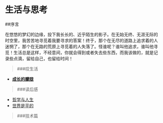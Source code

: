 
# 生活与思考

##序言

  在悠悠的梦幻的边缘，投下我长长的、近乎陌生的影子。在无始无终、无涯无际的时空里，我苦苦地寻觅着我要寻求的答案！终于，那个在无尽的道路上追求着的人迷惘了，那个在无路的荒原上寻觅着的人失落了。怪谁呢？谁叫他追求，谁叫他寻觅！生活总是这样，不经意间，你就会得到或者失去些东西，而我该做的，就是记录些点滴，留给自己，也留给时间！

> ###叹生活

- **[成长的朦胧](https://github.com/lin-credible/life-and-thinking/blob/master/life/%E6%88%90%E9%95%BF.md)**

> ###读后感

- [哲学与人生](https://github.com/lin-credible/life-and-thinking/blob/master/After-reading/%E5%93%B2%E5%AD%A6%E4%B8%8E%E4%BA%BA%E7%94%9F.md)
- [世界是平的](https://github.com/lin-credible/life-and-thinking/blob/master/After-reading/%E4%B8%96%E7%95%8C%E6%98%AF%E5%B9%B3%E7%9A%84.md)

> ###技术篇


